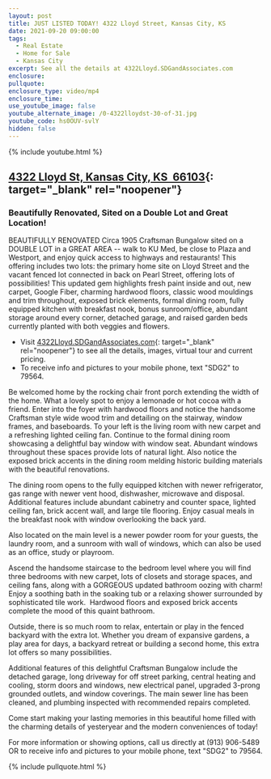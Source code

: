 ```yaml
---
layout: post
title: JUST LISTED TODAY! 4322 Lloyd Street, Kansas City, KS
date: 2021-09-20 09:00:00
tags:
  - Real Estate
  - Home for Sale
  - Kansas City
excerpt: See all the details at 4322Lloyd.SDGandAssociates.com
enclosure:
pullquote:
enclosure_type: video/mp4
enclosure_time:
use_youtube_image: false
youtube_alternate_image: /0-4322lloydst-30-of-31.jpg
youtube_code: hs0OUV-svlY
hidden: false
---
```

{% include youtube.html %}

## [4322 Lloyd St, Kansas City, KS&nbsp; 66103](http://4322Lloyd.SDGandAssociates.com){: target="_blank" rel="noopener"}

### Beautifully Renovated, Sited on a Double Lot and Great Location\!&nbsp;

BEAUTIFULLY RENOVATED Circa 1905 Craftsman Bungalow sited on a DOUBLE LOT in a GREAT AREA -- walk to KU Med, be close to Plaza and Westport, and enjoy quick access to highways and restaurants\! This offering includes two lots: the primary home site on Lloyd Street and the vacant fenced lot connected in back on Pearl Street, offering lots of possibilities\! This updated gem highlights fresh paint inside and out, new carpet, Google Fiber, charming hardwood floors, classic wood mouldings and trim throughout, exposed brick elements, formal dining room, fully equipped kitchen with breakfast nook, bonus sunroom/office, abundant storage around every corner, detached garage, and raised garden beds currently planted with both veggies and flowers.

* Visit [4322Lloyd.SDGandAssociates.com](http://4322lloyd.SDGandAssociates.com){: target="_blank" rel="noopener"} to see all the details, images, virtual tour and current pricing.
* To receive info and pictures to your mobile phone, text "SDG2" to 79564.

Be welcomed home by the rocking chair front porch extending the width of the home. What a lovely spot to enjoy a lemonade or hot cocoa with a friend. Enter into the foyer with hardwood floors and notice the handsome Craftsman style wide wood trim and detailing on the stairway, window frames, and baseboards. To your left is the living room with new carpet and a refreshing lighted ceiling fan. Continue to the formal dining room showcasing a delightful bay window with window seat. Abundant windows throughout these spaces provide lots of natural light. Also notice the exposed brick accents in the dining room melding historic building materials with the beautiful renovations. &nbsp;

The dining room opens to the fully equipped kitchen with newer refrigerator, gas range with newer vent hood, dishwasher, microwave and disposal. Additional features include abundant cabinetry and counter space, lighted ceiling fan, brick accent wall, and large tile flooring. Enjoy casual meals in the breakfast nook with window overlooking the back yard.

Also located on the main level is a newer powder room for your guests, the laundry room, and a sunroom with wall of windows, which can also be used as an office, study or playroom.

Ascend the handsome staircase to the bedroom level where you will find three bedrooms with new carpet, lots of closets and storage spaces, and ceiling fans, along with a GORGEOUS updated bathroom oozing with charm\! Enjoy a soothing bath in the soaking tub or a relaxing shower surrounded by sophisticated tile work. &nbsp;Hardwood floors and exposed brick accents complete the mood of this quaint bathroom.

Outside, there is so much room to relax, entertain or play in the fenced backyard with the extra lot. Whether you dream of expansive gardens, a play area for days, a backyard retreat or building a second home, this extra lot offers so many possibilities.&nbsp;

Additional features of this delightful Craftsman Bungalow include the detached garage, long driveway for off street parking, central heating and cooling, storm doors and windows, new electrical panel, upgraded 3-prong grounded outlets, and window coverings. The main sewer line has been cleaned, and plumbing inspected with recommended repairs completed.

Come start making your lasting memories in this beautiful home filled with the charming details of yesteryear and the modern conveniences of today\!

For more information or showing options, call us directly at (913) 906-5489 OR to receive info and pictures to your mobile phone, text "SDG2" to 79564.

{% include pullquote.html %}
